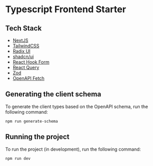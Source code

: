 # Typescript Frontend Starter

## Tech Stack

- [NextJS](https://nextjs.org/)
- [TailwindCSS](https://tailwindcss.com/)
- [Radix UI](https://www.radix-ui.com/)
- [shadcn/ui](https://ui.shadcn.com/)
- [React Hook Form](https://react-hook-form.com/)
- [React Query](https://tanstack.com/query/latest/)
- [Zod](https://zod.dev/)
- [OpenAPI Fetch](https://openapi-ts.pages.dev/openapi-fetch/)

## Generating the client schema

To generate the client types based on the OpenAPI schema, run the following command:

```
npm run generate-schema
```

## Running the project

To run the project (in development), run the following command:

```
npm run dev
```
